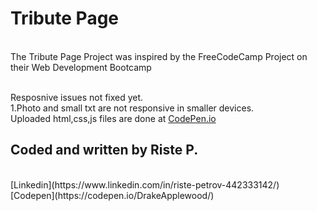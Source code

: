 # Tribute Page
<br>
The Tribute Page Project was inspired by the FreeCodeCamp Project on their Web Development Bootcamp
<br>
<br>

Resposnive issues not fixed yet.
 <br>
 1.Photo and small txt are not responsive in smaller devices.
 <br>
  Uploaded html,css,js files are done at [CodePen.io](https://codepen.io/DrakeApplewood/full/jwBBRw/)
 <br>
## Coded and written by Riste P.
<br> 
[Linkedin](https://www.linkedin.com/in/riste-petrov-442333142/)
<br>
[Codepen](https://codepen.io/DrakeApplewood/)
